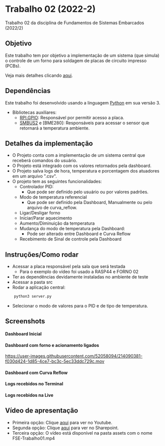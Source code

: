 # Trabalho 02 (2022-2)
Trabalho 02 da disciplina de Fundamentos de Sistemas Embarcados (2022/2)

## Objetivo
Este trabalho tem por objetivo a implementação de um sistema (que simula) o controle de um forno para soldagem de placas de circuito impresso (PCBs).

Veja mais detalhes clicando [aqui](https://gitlab.com/fse_fga/trabalhos-2022_2/trabalho-2-2022-2).

## Dependências
Este trabalho foi desenvolvido usando a linguagem [Python](https://www.python.org/downloads/) em sua versão 3.
- Bibliotecas auxiliares:
    - [RPI.GPIO](https://pypi.org/project/RPi.GPIO/): Responsável por permitir acesso a placa.
    - [SMBUS2](https://pypi.org/project/smbus2/) e [BME280]: Responsáveis para acessar o sensor que retornará a temperatura ambiente.

## Detalhes da implementação
- O Projeto conta com a implementação de um sistema central que receberá comandos do usuário. 
- O Projeto está integrado com os valores retornados pela dashboard.
- O Projeto salva logs de hora, temperatura e porcentagem dos atuadores em um arquivo ".csv".
- O projeto tem as seguintes funcionalidades:
    - Controlador PID:
        * Que pode ser definido pelo usuário ou por valores padrões.
    - Modo de temperatura referencial
        * Que pode ser definido pela Dashboard, Manualmente ou pelo arquivo de curva_reflow. 
    - Ligar/Desligar forno
    - Iniciar/Parar aquecimento
    - Aumento/Diminuição da temperatura
    - Mudança do modo de temperatura pela Dashboard: 
        * Pode ser alterado entre Dashboard e Curva Reflow
    - Recebimento de Sinal de controle pela Dashboard

## Instruções/Como rodar 
- Acessar a placa responsável pela sala que será testada
    -   Para o exemplo do vídeo foi usado a RASP44 e FORNO 02
- Ter as dependências devidamente instaladas no ambiente de teste
- Acessar a pasta src
- Rodar a aplicação central:
```bash
    python3 server.py
```
- Selecionar o modo de valores para o PID e de tipo de temperatura. 

## Screenshots 
#### Dashboard Inicial

#### Dashboard com forno e acionamento ligados
https://user-images.githubusercontent.com/52058094/214090381-f030d424-1d85-4ce7-bc3c-5ec33ddc729c.mov

#### Dashboard com Curva Reflow

#### Logs recebidos no Terminal

#### Logs recebidos na Live

## Vídeo de apresentação
- Primeira opção: Clique [aqui](https://youtu.be/ukWc5g4RHE4) para ver no Youtube.
- Segunda opção: Clique [aqui](https://unbbr.sharepoint.com/sites/MinhasGravaes431/_layouts/15/stream.aspx?id=%2Fsites%2FMinhasGravaes431%2FDocumentos%20Compartilhados%2FGeneral%2FRecordings%2FFSE%20%2D%20Trabalho%2001%2D20221220%5F190142%2DMeeting%20Recording%2Emp4) para ver no Sharepoint.
- Terceira opção: O vídeo está disponível na pasta assets com o nome FSE-Trabalho01.mp4
